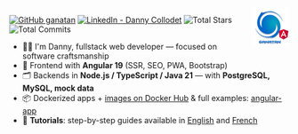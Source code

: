 <img src="./ui/ganatan-about-github.png" align="right" width="70" height="70" alt="logo ganatan">

[![GitHub ganatan](https://img.shields.io/github/followers/ganatan?label=GitHub&style=social)](https://github.com/ganatan)
[![LinkedIn - Danny Collodet](https://img.shields.io/badge/LinkedIn-Danny-blue?style=social&logo=linkedin)](https://www.linkedin.com/in/dannyganatan)
![Total Stars](https://img.shields.io/badge/★%20Stars-1.5k-blue?style=flat-square&logo=github)
![Total Commits](https://img.shields.io/badge/%20Commits%20(2025)-808-blue?style=flat-square&logo=git)
- 🧑‍💻 I'm Danny, fullstack web developer — focused on software craftsmanship
- 🔧 Frontend with **Angular 19** (SSR, SEO, PWA, Bootstrap)  
- 🗂️ Backends in **Node.js / TypeScript / Java 21** — with **PostgreSQL, MySQL, mock data**  
- 📦 Dockerized apps + [images on Docker Hub](https://hub.docker.com/u/ganatan) & full examples: [angular-app](https://github.com/ganatan/angular-app)  
- 🧭 **Tutorials**: step-by-step guides available in [English](https://www.ganatan.com/en/tutorials) and [French](https://www.ganatan.com/tutorials)

